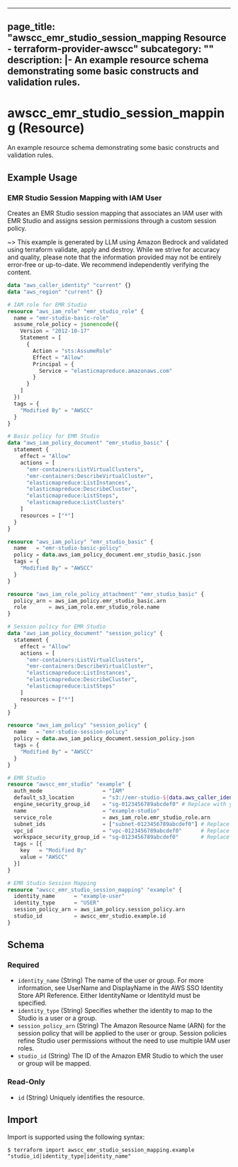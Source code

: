 
---
page_title: "awscc_emr_studio_session_mapping Resource - terraform-provider-awscc"
subcategory: ""
description: |-
  An example resource schema demonstrating some basic constructs and validation rules.
---

# awscc_emr_studio_session_mapping (Resource)

An example resource schema demonstrating some basic constructs and validation rules.

## Example Usage

### EMR Studio Session Mapping with IAM User

Creates an EMR Studio session mapping that associates an IAM user with EMR Studio and assigns session permissions through a custom session policy.

~> This example is generated by LLM using Amazon Bedrock and validated using terraform validate, apply and destroy. While we strive for accuracy and quality, please note that the information provided may not be entirely error-free or up-to-date. We recommend independently verifying the content.

```terraform
data "aws_caller_identity" "current" {}
data "aws_region" "current" {}

# IAM role for EMR Studio
resource "aws_iam_role" "emr_studio_role" {
  name = "emr-studio-basic-role"
  assume_role_policy = jsonencode({
    Version = "2012-10-17"
    Statement = [
      {
        Action = "sts:AssumeRole"
        Effect = "Allow"
        Principal = {
          Service = "elasticmapreduce.amazonaws.com"
        }
      }
    ]
  })
  tags = {
    "Modified By" = "AWSCC"
  }
}

# Basic policy for EMR Studio
data "aws_iam_policy_document" "emr_studio_basic" {
  statement {
    effect = "Allow"
    actions = [
      "emr-containers:ListVirtualClusters",
      "emr-containers:DescribeVirtualCluster",
      "elasticmapreduce:ListInstances",
      "elasticmapreduce:DescribeCluster",
      "elasticmapreduce:ListSteps",
      "elasticmapreduce:ListClusters"
    ]
    resources = ["*"]
  }
}

resource "aws_iam_policy" "emr_studio_basic" {
  name   = "emr-studio-basic-policy"
  policy = data.aws_iam_policy_document.emr_studio_basic.json
  tags = {
    "Modified By" = "AWSCC"
  }
}

resource "aws_iam_role_policy_attachment" "emr_studio_basic" {
  policy_arn = aws_iam_policy.emr_studio_basic.arn
  role       = aws_iam_role.emr_studio_role.name
}

# Session policy for EMR Studio
data "aws_iam_policy_document" "session_policy" {
  statement {
    effect = "Allow"
    actions = [
      "emr-containers:ListVirtualClusters",
      "emr-containers:DescribeVirtualCluster",
      "elasticmapreduce:ListInstances",
      "elasticmapreduce:DescribeCluster",
      "elasticmapreduce:ListSteps"
    ]
    resources = ["*"]
  }
}

resource "aws_iam_policy" "session_policy" {
  name   = "emr-studio-session-policy"
  policy = data.aws_iam_policy_document.session_policy.json
  tags = {
    "Modified By" = "AWSCC"
  }
}

# EMR Studio
resource "awscc_emr_studio" "example" {
  auth_mode                   = "IAM"
  default_s3_location         = "s3://emr-studio-${data.aws_caller_identity.current.account_id}-${data.aws_region.current.name}/example"
  engine_security_group_id    = "sg-0123456789abcdef0" # Replace with your security group ID
  name                        = "example-studio"
  service_role                = aws_iam_role.emr_studio_role.arn
  subnet_ids                  = ["subnet-0123456789abcdef0"] # Replace with your subnet ID
  vpc_id                      = "vpc-0123456789abcdef0"      # Replace with your VPC ID
  workspace_security_group_id = "sg-0123456789abcdef0"       # Replace with your security group ID
  tags = [{
    key   = "Modified By"
    value = "AWSCC"
  }]
}

# EMR Studio Session Mapping
resource "awscc_emr_studio_session_mapping" "example" {
  identity_name      = "example-user"
  identity_type      = "USER"
  session_policy_arn = aws_iam_policy.session_policy.arn
  studio_id          = awscc_emr_studio.example.id
}
```

<!-- schema generated by tfplugindocs -->
## Schema

### Required

- `identity_name` (String) The name of the user or group. For more information, see UserName and DisplayName in the AWS SSO Identity Store API Reference. Either IdentityName or IdentityId must be specified.
- `identity_type` (String) Specifies whether the identity to map to the Studio is a user or a group.
- `session_policy_arn` (String) The Amazon Resource Name (ARN) for the session policy that will be applied to the user or group. Session policies refine Studio user permissions without the need to use multiple IAM user roles.
- `studio_id` (String) The ID of the Amazon EMR Studio to which the user or group will be mapped.

### Read-Only

- `id` (String) Uniquely identifies the resource.

## Import

Import is supported using the following syntax:

```shell
$ terraform import awscc_emr_studio_session_mapping.example "studio_id|identity_type|identity_name"
```
